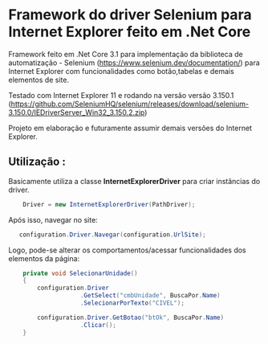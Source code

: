 # Framework do driver Selenium para Internet Explorer feito em .Net Core
Framework feito em .Net Core 3.1 para implementação da biblioteca de automatização - Selenium (https://www.selenium.dev/documentation/) para Internet Explorer com funcionalidades como botão,tabelas e demais elementos de site.

Testado com Internet Explorer 11 e rodando na versão versão 3.150.1 (https://github.com/SeleniumHQ/selenium/releases/download/selenium-3.150.0/IEDriverServer_Win32_3.150.2.zip)

Projeto em elaboração e futuramente assumir demais versões do Internet Explorer.

## Utilização :

Basicamente utiliza a classe **InternetExplorerDriver** para criar instâncias do driver.

```c#
    Driver = new InternetExplorerDriver(PathDriver);
```

Após isso, navegar no site:

```c#
   configuration.Driver.Navegar(configuration.UrlSite);
```

Logo, pode-se alterar os comportamentos/acessar funcionalidades dos elementos da página:

```c#
    private void SelecionarUnidade()
    {
        configuration.Driver
                    .GetSelect("cmbUnidade", BuscaPor.Name)
                    .SelecionarPorTexto("CIVEL");

        configuration.Driver.GetBotao("btOk", BuscaPor.Name)
                    .Clicar();
    }
```

